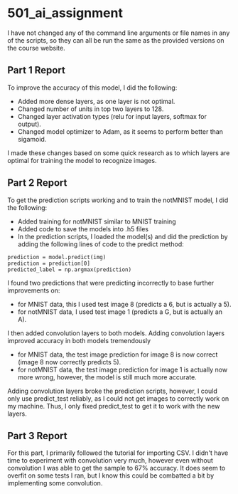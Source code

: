 # 501_ai_assignment

I have not changed any of the command line arguments or file names in any of the scripts, so they can all be run the same as the provided versions on the course website.

## Part 1 Report

To improve the accuracy of this model, I did the following:
* Added more dense layers, as one layer is not optimal.
* Changed number of units in top two layers to 128.
* Changed layer activation types (relu for input layers, softmax for output).
* Changed model optimizer to Adam, as it seems to perform better than sigamoid.

I made these changes based on some quick research as to which layers are optimal for training the model to recognize images.

## Part 2 Report

To get the prediction scripts working and to train the notMNIST model, I did the following:
* Added training for notMNIST similar to MNIST training
* Added code to save the models into .h5 files
* In the prediction scripts, I loaded the model(s) and did the prediction by adding the following lines of code to the predict method:
```
prediction = model.predict(img)
prediction = prediction[0]
predicted_label = np.argmax(prediction)
```
I found two predictions that were predicting incorrectly to base further improvements on:
* for MNIST data, this I used test image 8 (predicts a 6, but is actually a 5).
* for notMNIST data, I used test image 1 (predicts a G, but is actually an A).

I then added convolution layers to both models. Adding convolution layers improved accuracy in both models tremendously
* for MNIST data, the test image prediction for image 8 is now correct (image 8 now correctly predicts 5).
* for notMNIST data, the test image prediction for image 1 is actually now more wrong, however, the model is still much more accurate.

Adding convolution layers broke the prediction scripts, however, I could only use predict_test reliably, as I could not get images to correctly work on my machine. Thus, I only fixed predict_test to get it to work with the new layers.


## Part 3 Report

For this part, I primarily followed the tutorial for importing CSV. I didn't have time to experiment with convolution very much, however even without convolution I was able to get the sample to 67% accuracy. It does seem to overfit on some tests I ran, but I know this could be combatted a bit by implementing some convolution.